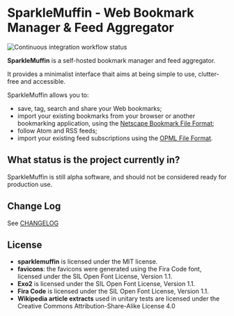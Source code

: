 # SparkleMuffin - Web Bookmark Manager & Feed Aggregator

<img src="https://github.com/virtualtam/sparklemuffin/actions/workflows/ci.yaml/badge.svg?branch=main" alt="Continuous integration workflow status">

**SparkleMuffin** is a self-hosted bookmark manager and feed aggregator.

It provides a minimalist interface thait aims at being simple to use, clutter-free and
accessible.

SparkleMuffin allows you to:

- save, tag, search and share your Web bookmarks;
- import your existing bookmarks from your browser or another bookmarking application,
  using the [Netscape Bookmark File Format](./docs/src/developers/architecture/netscape.md);
- follow Atom and RSS feeds;
- import your existing feed subscriptions using the [OPML File Format](./docs/src/developers/architecture/opml.md).


## What status is the project currently in?

SparkleMuffin is still alpha software, and should not be considered ready for production use.


## Change Log

See [CHANGELOG](./docs/src/changelog.md)


## License

- **sparklemuffin** is licensed under the MIT license.
- **favicons**: the favicons were generated using the Fira Code font, licensed under the SIL Open Font License, Version 1.1.
- **Exo2** is licensed under the SIL Open Font License, Version 1.1.
- **Fira Code** is licensed under the SIL Open Font License, Version 1.1.
- **Wikipedia article extracts** used in unitary tests are licensed under the Creative Commons Attribution-Share-Alike License 4.0

